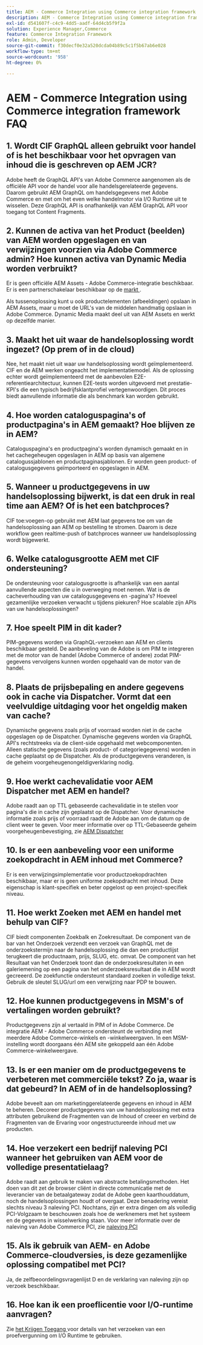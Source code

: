 ```yaml
---
title: AEM - Commerce Integration using Commerce integration framework FAQ
description: AEM - Commerce Integration using Commerce integration framework FAQ
exl-id: d541607f-c4c9-4dd5-aadf-64d4cb5f9f2a
solution: Experience Manager,Commerce
feature: Commerce Integration Framework
role: Admin, Developer
source-git-commit: f30decf0e32a520dcda04b89c5c1f5b67ab6e028
workflow-type: tm+mt
source-wordcount: '958'
ht-degree: 0%

---
```


# AEM - Commerce Integration using Commerce integration framework FAQ

## 1. Wordt CIF GraphQL alleen gebruikt voor handel of is het beschikbaar voor het opvragen van inhoud die is geschreven op AEM JCR?

Adobe heeft de GraphQL API&#39;s van Adobe Commerce aangenomen als de officiële API voor de handel voor alle handelsgerelateerde gegevens. Daarom gebruikt AEM GraphQL om handelsgegevens met Adobe Commerce en met om het even welke handelmotor via I/O Runtime uit te wisselen. Deze GraphQL API is onafhankelijk van AEM GraphQL API voor toegang tot Content Fragments.

## 2. Kunnen de activa van het Product (beelden) van AEM worden opgeslagen en van verwijzingen voorzien via Adobe Commerce admin? Hoe kunnen activa van Dynamic Media worden verbruikt?

Er is geen officiële AEM Assets - Adobe Commerce-integratie beschikbaar. Er is een partnerschakelaar beschikbaar op de [ markt ](https://marketplace.magento.com/partner/bounteous_ecomm).

Als tussenoplossing kunt u ook productelementen (afbeeldingen) opslaan in AEM Assets, maar u moet de URL&#39;s van de middelen handmatig opslaan in Adobe Commerce. Dynamic Media maakt deel uit van AEM Assets en werkt op dezelfde manier.

## 3. Maakt het uit waar de handelsoplossing wordt ingezet? (Op prem of in de cloud)

Nee, het maakt niet uit waar uw handelsoplossing wordt geïmplementeerd. CIF en de AEM werken ongeacht het implementatiemodel. Als de oplossing echter wordt geïmplementeerd met de aanbevolen E2E-referentiearchitectuur, kunnen E2E-tests worden uitgevoerd met prestatie-KPI&#39;s die een typisch bedrijfsklantprofiel vertegenwoordigen. Dit proces biedt aanvullende informatie die als benchmark kan worden gebruikt.

## 4. Hoe worden cataloguspagina&#39;s of productpagina&#39;s in AEM gemaakt? Hoe blijven ze in AEM?

Cataloguspagina&#39;s en productpagina&#39;s worden dynamisch gemaakt en in het cachegeheugen opgeslagen in AEM op basis van algemene catalogussjablonen en productpaginasjablonen. Er worden geen product- of catalogusgegevens geïmporteerd en opgeslagen in AEM.

## 5. Wanneer u productgegevens in uw handelsoplossing bijwerkt, is dat een druk in real time aan AEM? Of is het een batchproces?

CIF toe:voegen-op gebruikt met AEM laat gegevens toe om van de handelsoplossing aan AEM op bestelling te stromen. Daarom is deze workflow geen realtime-push of batchproces wanneer uw handelsoplossing wordt bijgewerkt.

## 6. Welke catalogusgrootte AEM met CIF ondersteuning?

De ondersteuning voor catalogusgrootte is afhankelijk van een aantal aanvullende aspecten die u in overweging moet nemen. Wat is de cacheverhouding van uw catalogusgegevens en -pagina&#39;s? Hoeveel gezamenlijke verzoeken verwacht u tijdens piekuren? Hoe scalable zijn APIs van uw handelsoplossingen?

## 7. Hoe speelt PIM in dit kader?

PIM-gegevens worden via GraphQL-verzoeken aan AEM en clients beschikbaar gesteld. De aanbeveling van de Adobe is om PIM te integreren met de motor van de handel (Adobe Commerce of andere) zodat PIM-gegevens vervolgens kunnen worden opgehaald van de motor van de handel.

## 8. Plaats de prijsbepaling en andere gegevens ook in cache via Dispatcher. Vormt dat een veelvuldige uitdaging voor het ongeldig maken van cache?

Dynamische gegevens zoals prijs of voorraad worden niet in de cache opgeslagen op de Dispatcher. Dynamische gegevens worden via GraphQL API&#39;s rechtstreeks via de client-side opgehaald met webcomponenten. Alleen statische gegevens (zoals product- of categoriegegevens) worden in cache geplaatst op de Dispatcher. Als de productgegevens veranderen, is de geheim voorgeheugenongeldigverklaring nodig.

## 9. Hoe werkt cachevalidatie voor AEM Dispatcher met AEM en handel?

Adobe raadt aan op TTL gebaseerde cachevalidatie in te stellen voor pagina&#39;s die in cache zijn geplaatst op de Dispatcher. Voor dynamische informatie zoals prijs of voorraad raadt de Adobe aan om de datum op de client weer te geven. Voor meer informatie over op TTL-Gebaseerde geheim voorgeheugenbevestiging, zie [ AEM Dispatcher ](https://experienceleague.adobe.com/docs/experience-cloud-kcs/kbarticles/KA-17458.html?lang=nl-NL)

## 10. Is er een aanbeveling voor een uniforme zoekopdracht in AEM inhoud met Commerce?

Er is een verwijzingsimplementatie voor productzoekopdrachten beschikbaar, maar er is geen uniforme zoekopdracht met inhoud. Deze eigenschap is klant-specifiek en beter opgelost op een project-specifiek niveau.

## 11. Hoe werkt Zoeken met AEM en handel met behulp van CIF?

CIF biedt componenten Zoekbalk en Zoekresultaat. De component van de bar van het Onderzoek verzendt een verzoek van GraphQL met de onderzoekstermijn naar de handelsoplossing die dan een productlijst terugkeert die productnaam, prijs, SLUG, etc. omvat. De component van het Resultaat van het Onderzoek toont dan de onderzoeksresultaten in een galeriemening op een pagina van het onderzoeksresultaat die in AEM wordt gecreeerd. De zoekfunctie ondersteunt standaard zoeken in volledige tekst. Gebruik de sleutel SLUG/url om een verwijzing naar PDP te bouwen.

## 12. Hoe kunnen productgegevens in MSM&#39;s of vertalingen worden gebruikt?

Productgegevens zijn al vertaald in PIM of in Adobe Commerce. De integratie AEM - Adobe Commerce ondersteunt de verbinding met meerdere Adobe Commerce-winkels en -winkelweergaven. In een MSM-instelling wordt doorgaans één AEM site gekoppeld aan één Adobe Commerce-winkelweergave.

## 13. Is er een manier om de productgegevens te verbeteren met commerciële tekst? Zo ja, waar is dat gebeurd? In AEM of in de handelsoplossing?

Adobe beveelt aan om marketinggerelateerde gegevens en inhoud in AEM te beheren. Decoreer productgegevens van uw handelsoplossing met extra attributen gebruikend de Fragmenten van de Inhoud of creeer en verbind de Fragmenten van de Ervaring voor ongestructureerde inhoud met uw producten.

## 14. Hoe verzekert een bedrijf naleving PCI wanneer het gebruiken van AEM voor de volledige presentatielaag?

Adobe raadt aan gebruik te maken van abstracte betalingsmethoden. Het doen van dit zet de browser cliënt in directe communicatie met de leverancier van de betaalgateway zodat de Adobe geen kaarthouddatum, noch de handelsoplossingen houdt of overgaat. Deze benadering vereist slechts niveau 3 naleving PCI. Nochtans, zijn er extra dingen om als volledig PCI-Volgzaam te beschouwen zoals hoe de werknemers met het systeem en de gegevens in wisselwerking staan. Voor meer informatie over de naleving van Adobe Commerce PCI, zie [ naleving PCI ](https://business.adobe.com/products/magento/pci-compliance.html)

## 15. Als ik gebruik van AEM- en Adobe Commerce-cloudversies, is deze gezamenlijke oplossing compatibel met PCI?

Ja, de zelfbeoordelingsvragenlijst D en de verklaring van naleving zijn op verzoek beschikbaar.

## 16. Hoe kan ik een proeflicentie voor I/O-runtime aanvragen?

Zie [ het Krijgen Toegang ](https://developer.adobe.com/runtime/docs/guides/overview/getting_access/) voor details van het verzoeken van een proefvergunning om I/O Runtime te gebruiken.
